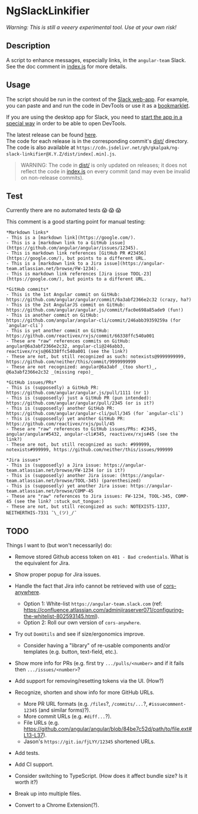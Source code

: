 # NgSlackLinkifier

_Warning:_
_This is still a veeery experimental tool._
_Use at your own risk!_


## Description

A script to enhance messages, especially links, in the `angular-team` Slack. See the doc comment in
[index.js][index] for more details.


## Usage

The script should be run in the context of the [Slack web-app][slack]. For example, you can paste and and run the code
in DevTools or use it as a [bookmarklet].

If you are using the desktop app for Slack, you need to [start the app in a special way][slack-app-dev] in order to be
able to open DevTools.

The latest release can be found [here][releases].<br />
The code for each release is in the corresponding commit's [dist/][dist] directory.
The code is also available at `https://cdn.jsdelivr.net/gh/gkalpak/ng-slack-linkifier@X.Y.Z/dist/index[.min].js`.

> WARNING:
> The code in [dist/][dist] is only updated on releases; it does not reflect the code in [index.js][index] on every
> commit (and may even be invalid on non-release commits).


## Test

Currently there are no automated tests :scream: :scream: :scream:

This comment is a good starting point for manual testing:

```
*Markdown links*
- This is a [markdown link](https://google.com/).
- This is a [markdown link to a GitHub issue](https://github.com/angular/angular/issues/12345).
- This is markdown link references [GitHub PR #23456](https://google.com/), but points to a different URL.
- This is a [markdown link to a Jira issue](https://angular-team.atlassian.net/browse/FW-1234).
- This is markdown link references [Jira issue TOOL-23](https://google.com/), but points to a different URL.

*GitHub commits*
- This is the 1st Angular commit on GitHub: https://github.com/angular/angular/commit/6a3abf2366e2c32 (crazy, ha?)
- This is the 2st AngularJS commit on GitHub: https://github.com/angular/angular.js/commit/fac0e698a85ade9 (fun!)
- This is another commit on GitHub: https://github.com/angular/angular-cli/commit/246abb39359259a (for `angular-cli`)
- This is yet another commit on GitHub: https://github.com/reactivex/rxjs/commit/66338ffc540a001
- These are "raw" references commits on GitHub: angular@6a3abf2366e2c32, angular-cli@246abb3, reactivex/rxjs@66338ffc540a001 (see the link?)
- These are not, but still recognized as such: notexists@9999999999, https://github.com/neither/this/commit/9999999999
- These are not recognized: angular@6a3abf _(too short)_, @6a3abf2366e2c32 _(missing repo)_

*GitHub issues/PRs*
- This is (supposedly) a GitHub PR: https://github.com/angular/angular.js/pull/1111 (nr 1)
- This is (supposedly) just a GitHub PR (pun intended): https://github.com/angular/angular/pull/2345 (or is it?)
- This is (supposedly) another GitHub PR: https://github.com/angular/angular-cli/pull/345 (for `angular-cli`)
- This is (supposedly) yet another GitHub PR: https://github.com/reactivex/rxjs/pull/45
- These are "raw" references to GitHub issues/PRs: #2345, angular/angular#5432, angular-cli#345, reactivex/rxjs#45 (see the link?)
- These are not, but still recognized as such: #999999, notexists#999999, https://github.com/neither/this/issues/999999

*Jira issues*
- This is (supposedly) a Jira issue: https://angular-team.atlassian.net/browse/FW-1234 (or is it?)
- This is (supposedly) another Jira issue: (https://angular-team.atlassian.net/browse/TOOL-345) (parenthesized)
- This is (supposedly) yet another Jira issue: https://angular-team.atlassian.net/browse/COMP-45
- These are "raw" references to Jira issues: FW-1234, TOOL-345, COMP-45 (see the link? :stuck_out_tongue:)
- These are not, but still recongized as such: NOTEXISTS-1337, NEITHERTHIS-7331 ¯\_(ツ)_/¯
```


## TODO

Things I want to (but won't necessarily) do:

- Remove stored Github access token on `401 - Bad credentials`.
  What is the equivalent for Jira.
- Show proper popup for Jira issues.
- Handle the fact that Jira info cannot be retrieved with use of [cors-anywhere](https://cors-anywhere.herokuapp.com/).
  - Option 1: White-list `https://angular-team.slack.com` (ref: https://confluence.atlassian.com/adminjiraserver071/configuring-the-whitelist-802593145.html).
  - Option 2: Roll our own version of `cors-anywhere`.

- Try out `DomUtils` and see if size/ergonomics improve.
  - Consider having a "library" of re-usable components and/or templates (e.g. button, text-field, etc.).
- Show more info for PRs (e.g. first try `.../pulls/<number>` and if it fails then `.../issues/<number>`?
- Add support for removing/resetting tokens via the UI. (How?)
- Recognize, shorten and show info for more GitHub URLs.
  - More PR URL formats (e.g. `/files`?, `/commits/...`?, `#issuecomment-12345` (and similar forms)?).
  - More commit URLs (e.g. `#diff...`?).
  - File URLs (e.g. https://github.com/angular/angular/blob/84be7c52d/path/to/file.ext#L13-L37).
  - Jason's `https://git.io/fjLYY/12345` shortened URLs.

- Add tests.
- Add CI support.
- Consider switching to TypeScript. (How does it affect bundle size? Is it worth it?)
- Break up into multiple files.

- Convert to a Chrome Extension(?).


[bookmarklet]: https://en.wikipedia.org/wiki/Bookmarklet
[dist]: ./dist
[index]: ./index.js
[releases]: https://github.com/gkalpak/ng-slack-linkifier/releases
[slack]: https://slack.com/
[slack-app-dev]: https://www.reddit.com/r/Slack/comments/955dro/how_do_i_open_the_chromium_developer_tools_in_the
